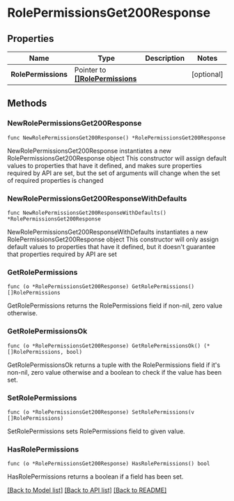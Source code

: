 # RolePermissionsGet200Response

## Properties

Name | Type | Description | Notes
------------ | ------------- | ------------- | -------------
**RolePermissions** | Pointer to [**[]RolePermissions**](RolePermissions.md) |  | [optional] 

## Methods

### NewRolePermissionsGet200Response

`func NewRolePermissionsGet200Response() *RolePermissionsGet200Response`

NewRolePermissionsGet200Response instantiates a new RolePermissionsGet200Response object
This constructor will assign default values to properties that have it defined,
and makes sure properties required by API are set, but the set of arguments
will change when the set of required properties is changed

### NewRolePermissionsGet200ResponseWithDefaults

`func NewRolePermissionsGet200ResponseWithDefaults() *RolePermissionsGet200Response`

NewRolePermissionsGet200ResponseWithDefaults instantiates a new RolePermissionsGet200Response object
This constructor will only assign default values to properties that have it defined,
but it doesn't guarantee that properties required by API are set

### GetRolePermissions

`func (o *RolePermissionsGet200Response) GetRolePermissions() []RolePermissions`

GetRolePermissions returns the RolePermissions field if non-nil, zero value otherwise.

### GetRolePermissionsOk

`func (o *RolePermissionsGet200Response) GetRolePermissionsOk() (*[]RolePermissions, bool)`

GetRolePermissionsOk returns a tuple with the RolePermissions field if it's non-nil, zero value otherwise
and a boolean to check if the value has been set.

### SetRolePermissions

`func (o *RolePermissionsGet200Response) SetRolePermissions(v []RolePermissions)`

SetRolePermissions sets RolePermissions field to given value.

### HasRolePermissions

`func (o *RolePermissionsGet200Response) HasRolePermissions() bool`

HasRolePermissions returns a boolean if a field has been set.


[[Back to Model list]](../README.md#documentation-for-models) [[Back to API list]](../README.md#documentation-for-api-endpoints) [[Back to README]](../README.md)


